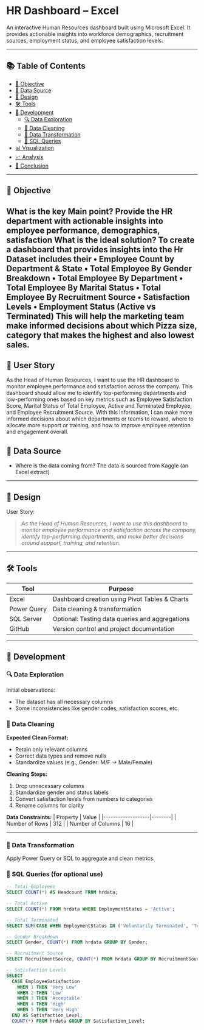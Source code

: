 # HR Dashboard – Excel

An interactive Human Resources dashboard built using Microsoft Excel. It provides actionable insights into workforce demographics, recruitment sources, employment status, and employee satisfaction levels.

---

## 📚 Table of Contents

- [🎯 Objective](#-objective)
- [📂 Data Source](#-data-source)
- [🎨 Design](#-design)
- [🛠 Tools](#-tools)
- [🧱 Development](#-development)
  - [🔍 Data Exploration](#-data-exploration)
  - [🧹 Data Cleaning](#-data-cleaning)
  - [🔄 Data Transformation](#-data-transformation)
  - [🧾 SQL Queries](#-sql-queries)
- [📊 Visualization](#-visualization)
- [📈 Analysis](#-analysis)
- [📌 Conclusion](#-conclusion)

---

## 🎯 Objective

**What is the key Main point?**
Provide the HR department with actionable insights into employee performance, demographics, satisfaction
**What is the ideal solution?**
To create a dashboard that provides insights into the Hr Dataset includes their
•	Employee Count by Department & State
•	Total Employee By Gender Breakdown
•	Total Employee By Department
•	Total Employee By Marital Status
•	Total Employee By Recruitment Source 
•	Satisfaction Levels
•	Employment Status (Active vs Terminated)
This will help the marketing team make informed decisions about which Pizza size, category that makes the highest and also lowest sales.
---

## 📂 User Story
As the Head of Human Resources, I want to use the HR dashboard to monitor employee performance and satisfaction across the company.
This dashboard should allow me to identify top-performing departments and low-performing ones based on key metrics such as Employee Satisfaction Score, Marital Status of Total Employee, Active and Terminated Employee, and Employee Recruitment Source.
With this information, I can make more informed decisions about which departments or teams to reward, where to allocate more support or training, and how to improve employee retention and engagement overall.

## 📂 Data Source

- Where is the data coming from? The data is sourced from Kaggle (an Excel extract)

---

## 🎨 Design

User Story:  
> *As the Head of Human Resources, I want to use this dashboard to monitor employee performance and satisfaction across the company, identify top-performing departments, and make better decisions around support, training, and retention.*

---

## 🛠 Tools

| Tool        | Purpose                                              |
|-------------|------------------------------------------------------|
| Excel       | Dashboard creation using Pivot Tables & Charts       |
| Power Query | Data cleaning & transformation                       |
| SQL Server  | Optional: Testing data queries and aggregations      |
| GitHub      | Version control and project documentation            |

---

## 🧱 Development

### 🔍 Data Exploration

Initial observations:
- The dataset has all necessary columns
- Some inconsistencies like gender codes, satisfaction scores, etc.

### 🧹 Data Cleaning

**Expected Clean Format:**
- Retain only relevant columns  
- Correct data types and remove nulls  
- Standardize values (e.g., Gender: M/F → Male/Female)

**Cleaning Steps:**
1. Drop unnecessary columns
2. Standardize gender and status labels
3. Convert satisfaction levels from numbers to categories
4. Rename columns for clarity

**Data Constraints:**
| Property          | Value  |
|-------------------|--------|
| Number of Rows    | 312    |
| Number of Columns | 16     |

---

### 🔄 Data Transformation

Apply Power Query or SQL to aggregate and clean metrics.

### 🧾 SQL Queries (for optional use)

```sql
-- Total Employees
SELECT COUNT(*) AS Headcount FROM hrdata;

-- Total Active
SELECT COUNT(*) FROM hrdata WHERE EmploymentStatus = 'Active';

-- Total Terminated
SELECT SUM(CASE WHEN EmploymentStatus IN ('Voluntarily Terminated', 'Terminated for Cause') THEN 1 ELSE 0 END) AS Terminated_Employee FROM hrdata;

-- Gender Breakdown
SELECT Gender, COUNT(*) FROM hrdata GROUP BY Gender;

-- Recruitment Source
SELECT RecruitmentSource, COUNT(*) FROM hrdata GROUP BY RecruitmentSource;

-- Satisfaction Levels
SELECT
  CASE EmployeeSatisfaction
    WHEN 1 THEN 'Very Low'
    WHEN 2 THEN 'Low'
    WHEN 3 THEN 'Acceptable'
    WHEN 4 THEN 'High'
    WHEN 5 THEN 'Very High'
  END AS Satisfaction_Level,
  COUNT(*) FROM hrdata GROUP BY Satisfaction_Level;
